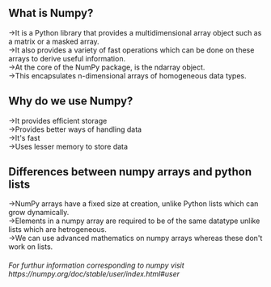 <h2>What is Numpy?</h2>
->It is a Python library that provides a multidimensional array object such as a matrix or a masked array.<br>
->It also provides a variety of fast operations which can be done on these arrays to derive useful information.<br>
->At the core of the NumPy package, is the ndarray object.<br>
->This encapsulates n-dimensional arrays of homogeneous data types.<br>

<h2>Why do we use Numpy?</h2>
->It provides efficient storage<br>
->Provides better ways of handling data<br>
->It's fast<br>
->Uses lesser memory to store data<br>

<h2>Differences between numpy arrays and python lists</h2>
->NumPy arrays have a fixed size at creation, unlike Python lists which can grow dynamically.<br>
->Elements in a numpy array are required to be of the same datatype unlike lists which are hetrogeneous.<br>
->We can use advanced mathematics on numpy arrays whereas these don't work on lists.<br>

<h6>For furthur information corresponding to numpy visit https://numpy.org/doc/stable/user/index.html#user</h6>
